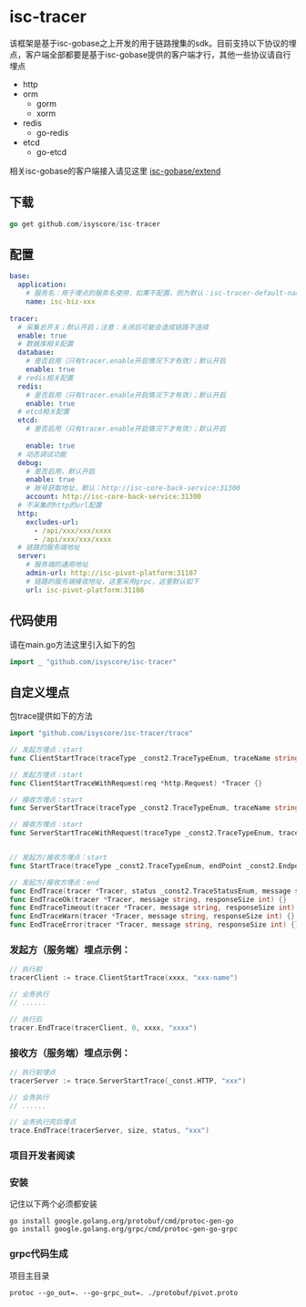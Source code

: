 # isc-tracer

该框架是基于isc-gobase之上开发的用于链路搜集的sdk。目前支持以下协议的埋点，客户端全部都要是基于isc-gobase提供的客户端才行，其他一些协议请自行埋点

- http
- orm
  - gorm
  - xorm
- redis
  - go-redis
- etcd
  - go-etcd
  
相关isc-gobase的客户端接入请见这里 [isc-gobase/extend](https://github.com/isyscore/isc-gobase/tree/feature/trace/extend)


## 下载
```go
go get github.com/isyscore/isc-tracer
```

## 配置
```yaml
base:
  application:
    # 服务名：用于埋点的服务名使用，如果不配置，则为默认：isc-tracer-default-name
    name: isc-biz-xxx
  
tracer:
  # 采集总开关；默认开启；注意：关闭后可能会造成链路不连续
  enable: true
  # 数据库相关配置
  database:
    # 是否启用（只有tracer.enable开启情况下才有效）；默认开启
    enable: true
  # redis相关配置    
  redis:
    # 是否启用（只有tracer.enable开启情况下才有效）；默认开启
    enable: true
  # etcd相关配置  
  etcd:
    # 是否启用（只有tracer.enable开启情况下才有效）；默认开启
    
    enable: true
  # 动态调试功能
  debug:
    # 是否启用，默认开启
    enable: true
    # 账号获取地址，默认：http://isc-core-back-service:31300
    account: http://isc-core-back-service:31300
  # 不采集的http的url配置
  http:
    excludes-url:
      - /api/xxx/xxx/xxxx
      - /api/xxx/xxx/xxxx
  # 链路的服务端地址
  server:
    # 服务端的通用地址
    admin-url: http://isc-pivot-platform:31107
    # 链路的服务端接收地址，这里采用grpc，这里默认如下
    url: isc-pivot-platform:31108
```

## 代码使用
请在main.go方法这里引入如下的包
```go
import _ "github.com/isyscore/isc-tracer"
```

## 自定义埋点
包trace提供如下的方法
```go
import "github.com/isyscore/isc-tracer/trace"

// 发起方埋点：start
func ClientStartTrace(traceType _const2.TraceTypeEnum, traceName string) *Tracer {}

// 发起方埋点：start
func ClientStartTraceWithRequest(req *http.Request) *Tracer {}

// 接收方埋点：start
func ServerStartTrace(traceType _const2.TraceTypeEnum, traceName string) *Tracer {}

// 接收方埋点：start
func ServerStartTraceWithRequest(traceType _const2.TraceTypeEnum, traceName string, request *http.Request) *Tracer {}


// 发起方/接收方埋点：start
func StartTrace(traceType _const2.TraceTypeEnum, endPoint _const2.EndpointEnum, traceName string, request *http.Request) *Tracer {}

// 发起方/接收方埋点：end
func EndTrace(tracer *Tracer, status _const2.TraceStatusEnum, message string, responseSize int) {}
func EndTraceOk(tracer *Tracer, message string, responseSize int) {}
func EndTraceTimeout(tracer *Tracer, message string, responseSize int) {}
func EndTraceWarn(tracer *Tracer, message string, responseSize int) {}
func EndTraceError(tracer *Tracer, message string, responseSize int) {}
```
### 发起方（服务端）埋点示例：
```go
// 执行前
tracerClient := trace.ClientStartTrace(xxxx, "xxx-name")

// 业务执行
// ......

// 执行后
tracer.EndTrace(tracerClient, 0, xxxx, "xxxx")
```
### 接收方（服务端）埋点示例：
```go
// 执行前埋点
tracerServer := trace.ServerStartTrace(_const.HTTP, "xxx")

// 业务执行
// ......

// 业务执行完后埋点
trace.EndTrace(tracerServer, size, status, "xxx")
```

### 项目开发者阅读
### 安装
记住以下两个必须都安装
```properties
go install google.golang.org/protobuf/cmd/protoc-gen-go
go install google.golang.org/grpc/cmd/protoc-gen-go-grpc
```

### grpc代码生成
项目主目录
```properties
protoc --go_out=. --go-grpc_out=. ./protobuf/pivot.proto
```
